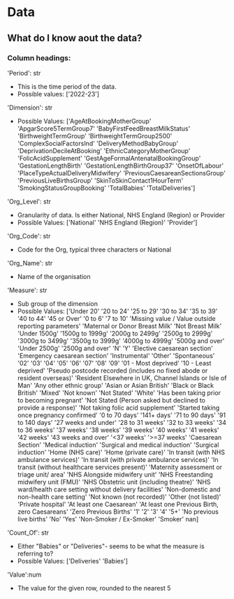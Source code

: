 # Data

## What do I know aout the data?
### Column headings:

'Period': str
- This is the time period of the data.
- Possible values:
['2022-23']

'Dimension': str
- Possible Values:
['AgeAtBookingMotherGroup' 'ApgarScore5TermGroup7'
 'BabyFirstFeedBreastMilkStatus' 'BirthweightTermGroup'
 'BirthweightTermGroup2500' 'ComplexSocialFactorsInd'
 'DeliveryMethodBabyGroup' 'DeprivationDecileAtBooking'
 'EthnicCategoryMotherGroup' 'FolicAcidSupplement'
 'GestAgeFormalAntenatalBookingGroup' 'GestationLengthBirth'
 'GestationLengthBirthGroup37' 'OnsetOfLabour'
 'PlaceTypeActualDeliveryMidwifery' 'PreviousCaesareanSectionsGroup'
 'PreviousLiveBirthsGroup' 'SkinToSkinContact1HourTerm'
 'SmokingStatusGroupBooking' 'TotalBabies' 'TotalDeliveries']

'Org_Level': str
- Granularity of data. Is either National, NHS England (Region) or Provider
- Possible Values:
['National' 'NHS England (Region)' 'Provider']

'Org_Code': str
- Code for the Org, typical three characters or National

'Org_Name': str
- Name of the organisation

'Measure': str
- Sub group of the dimension
- Possible Values:
['Under 20' '20 to 24' '25 to 29' '30 to 34' '35 to 39' '40 to 44'
 '45 or Over' '0 to 6' '7 to 10'
 'Missing value / Value outside reporting parameters'
 'Maternal or Donor Breast Milk' 'Not Breast Milk' 'Under 1500g'
 '1500g to 1999g' '2000g to 2499g' '2500g to 2999g' '3000g to 3499g'
 '3500g to 3999g' '4000g to 4999g' '5000g and over' 'Under 2500g'
 '2500g and over' 'N' 'Y' 'Elective caesarean section'
 'Emergency caesarean section' 'Instrumental' 'Other' 'Spontaneous' '02'
 '03' '04' '05' '06' '07' '08' '09' '01 - Most deprived'
 '10 - Least deprived'
 'Pseudo postcode recorded (includes no fixed abode or resident overseas)'
 'Resident Elsewhere in UK, Channel Islands or Isle of Man'
 'Any other ethnic group' 'Asian or Asian British'
 'Black or Black British' 'Mixed' 'Not known' 'Not Stated' 'White'
 'Has been taking prior to becoming pregnant'
 'Not Stated (Person asked but declined to provide a response)'
 'Not taking folic acid supplement'
 'Started taking once pregnancy confirmed' '0 to 70 days' '141+ days'
 '71 to 90 days' '91 to 140 days' '27 weeks and under' '28 to 31 weeks'
 '32 to 33 weeks' '34 to 36 weeks' '37 weeks' '38 weeks' '39 weeks'
 '40 weeks' '41 weeks' '42 weeks' '43 weeks and over' '<37 weeks'
 '>=37 weeks' 'Caesarean Section' 'Medical induction'
 'Surgical and medical induction' 'Surgical induction' 'Home (NHS care)'
 'Home (private care)' 'In transit (with NHS ambulance services)'
 'In transit (with private ambulance services)'
 'In transit (without healthcare services present)'
 'Maternity assessment or triage unit/ area'
 'NHS Alongside midwifery unit' 'NHS Freestanding midwifery unit (FMU)'
 'NHS Obstetric unit (including theatre)'
 'NHS ward/health care setting without delivery facilities'
 'Non-domestic and non-health care setting' 'Not known (not recorded)'
 'Other (not listed)' 'Private hospital' 'At least one Caesarean'
 'At least one Previous Birth, zero Caesareans' 'Zero Previous Births' '1'
 '2' '3' '4' '5+' 'No previous live births' 'No' 'Yes'
 'Non-Smoker / Ex-Smoker' 'Smoker' nan]

'Count_Of': str
- Either "Babies" or "Deliveries"- seems to be what the measure is referring to?
- Possible Values:
['Deliveries' 'Babies']

'Value':num
- The value for the given row, rounded to the nearest 5
